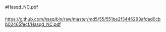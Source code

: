 #Hasqd_NC.pdf

###

https://github.com/hasq/bin/raw/master/md5/55/551be2f3445293afdad0cbb02465fecf/Hasqd_NC.pdf
